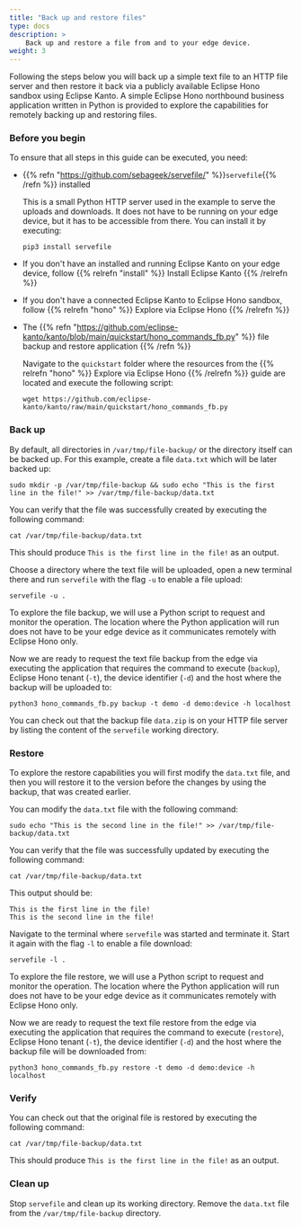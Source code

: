 ```yaml
---
title: "Back up and restore files"
type: docs
description: >
    Back up and restore a file from and to your edge device.
weight: 3
---
```


Following the steps below you will back up a simple text file to an HTTP file server
and then restore it back via a publicly available Eclipse Hono sandbox using Eclipse Kanto.
A simple Eclipse Hono northbound business application written in Python is
provided to explore the capabilities for remotely backing up and restoring files.

### Before you begin

To ensure that all steps in this guide can be executed, you need:

* {{% refn "https://github.com/sebageek/servefile/" %}}`servefile`{{% /refn %}} installed

  This is a small Python HTTP server used in the example to serve the uploads and downloads.
  It does not have to be running on your edge device, but it has to be accessible from there.
  You can install it by executing:

  ```shell
  pip3 install servefile
  ```

* If you don't have an installed and running Eclipse Kanto on your edge device,
  follow {{% relrefn "install" %}} Install Eclipse Kanto {{% /relrefn %}}
* If you don't have a connected Eclipse Kanto to Eclipse Hono sandbox,
  follow {{% relrefn "hono" %}} Explore via Eclipse Hono {{% /relrefn %}}

* The {{% refn "https://github.com/eclipse-kanto/kanto/blob/main/quickstart/hono_commands_fb.py" %}}
  file backup and restore application {{% /refn %}}

  Navigate to the `quickstart` folder where the resources from the {{% relrefn "hono" %}} Explore via Eclipse Hono
  {{% /relrefn %}} guide are located and execute the following script:

  ```shell
  wget https://github.com/eclipse-kanto/kanto/raw/main/quickstart/hono_commands_fb.py
  ```

### Back up

By default, all directories in `/var/tmp/file-backup/` or the directory itself can be backed up.
For this example, create a file `data.txt` which will be later backed up:

```shell
sudo mkdir -p /var/tmp/file-backup && sudo echo "This is the first line in the file!" >> /var/tmp/file-backup/data.txt
```

You can verify that the file was successfully created by executing the following command:

```shell
cat /var/tmp/file-backup/data.txt
```

This should produce `This is the first line in the file!` as an output.

Choose a directory where the text file will be uploaded, open a new terminal there and run `servefile`
with the flag `-u` to enable a file upload:

```shell
servefile -u .
```

To explore the file backup, we will use a Python script to request and monitor the operation.
The location where the Python application will run does not have to be your edge device as it communicates remotely
with Eclipse Hono only.

Now we are ready to request the text file backup from the edge via executing the application that requires the command
to execute (`backup`), Eclipse Hono tenant (`-t`), the device identifier (`-d`) and the host where the backup will
be uploaded to:

```shell
python3 hono_commands_fb.py backup -t demo -d demo:device -h localhost
```

You can check out that the backup file `data.zip` is on your HTTP file server by
listing the content of the `servefile` working directory.

### Restore

To explore the restore capabilities you will first modify the `data.txt` file, and then you will restore it to
the version before the changes by using the backup, that was created earlier.

You can modify the `data.txt` file with the following command:

```shell
sudo echo "This is the second line in the file!" >> /var/tmp/file-backup/data.txt
```

You can verify that the file was successfully updated by executing the following command:

```shell
cat /var/tmp/file-backup/data.txt
```

This output should be:
```text
This is the first line in the file!
This is the second line in the file!
```

Navigate to the terminal where `servefile` was started and terminate it.
Start it again with the flag `-l` to enable a file download:

```shell
servefile -l .
```

To explore the file restore, we will use a Python script to request and monitor the operation.
The location where the Python application will run does not have to be your edge device as it communicates remotely
with Eclipse Hono only.

Now we are ready to request the text file restore from the edge via executing the application that requires the command
to execute (`restore`), Eclipse Hono tenant (`-t`), the device identifier (`-d`) and the host where the backup file
will be downloaded from:

```shell
python3 hono_commands_fb.py restore -t demo -d demo:device -h localhost
```

### Verify

You can check out that the original file is restored by executing the following command:

```shell
cat /var/tmp/file-backup/data.txt
```

This should produce `This is the first line in the file!` as an output.

### Clean up

Stop `servefile` and clean up its working directory.
Remove the `data.txt` file from the `/var/tmp/file-backup` directory.
